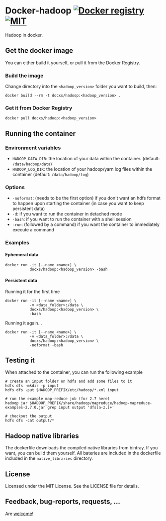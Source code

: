 # Docker-hadoop [![Docker registry](https://img.shields.io/badge/docker-registry-blue.svg)](https://registry.hub.docker.com/u/docxs/hadoop/) [![MIT](https://img.shields.io/badge/license-MIT-blue.svg)]()

Hadoop in docker.


## Get the docker image
You can either build it yourself, or pull it from the Docker Registry.

### Build the image
Change directory into the `<hadoop_version>` folder you want to build, then:

```shell
docker build --rm -t docxs/hadoop:<hadoop_version> .
```

### Get it from Docker Registry
```shell
docker pull docxs/hadoop:<hadoop_version>
```


## Running the container

### Environment variables
- `HADOOP_DATA_DIR`: the location of your data within the container. (default: `/data/hadoop/data`)
- `HADOOP_LOG_DIR`: the location of your hadoop/yarn log files within the container (default: `/data/hadoop/log`)


### Options

- `-noformat`: (needs to be the first option) if you don't want an hdfs format to happen upon starting the container (in case you want to keep persistent data)
- `-d`: if you want to run the container in detached mode
- `-bash`: if you want to run the container with a shell session
- `-run`: (followed by a command) if you want the container to immediately execute a command


### Examples

#### Ephemeral data
```shell
docker run -it [--name <name>] \
           docxs/hadoop:<hadoop_version> -bash
```

#### Persistent data
Running it for the first time
```shell
docker run -it [--name <name>] \
           -v <data_folder>:/data \
           docxs/hadoop:<hadoop_version> \
           -bash
```

Running it again...
```shell
docker run -it [--name <name>] \
           -v <data_folder>:/data \
           docxs/hadoop:<hadoop_version> \
           -noformat -bash
```


## Testing it
When attached to the container, you can run the following example
```shell
# create an input folder on hdfs and add some files to it
hdfs dfs -mkdir -p input
hdfs dfs -put $HADOOP_PREFIX/etc/hadoop/*.xml input

# run the example map-reduce job (for 2.7 here)
hadoop jar $HADOOP_PREFIX/share/hadoop/mapreduce/hadoop-mapreduce-examples-2.7.0.jar grep input output 'dfs[a-z.]+'

# checkout the output
hdfs dfs -cat output/*
```

## Hadoop native libraries
The dockerfile downloads the compiled native libraries from bintray. If you want, you can build them yourself.
All bateries are included in the dockerfile included in the `native_libraries` directory.


## License

Licensed under the MIT License. See the LICENSE file for details.


## Feedback, bug-reports, requests, ...

Are [welcome](https://github.com/docxs/docker-hadoop/issues)!